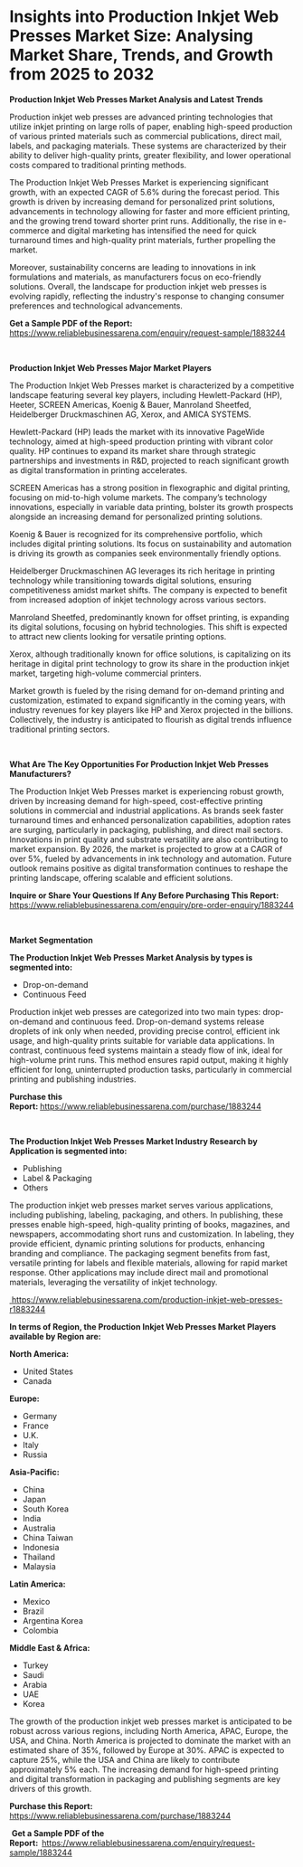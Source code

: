 <p><h1>Insights into Production Inkjet Web Presses Market Size: Analysing Market Share, Trends, and Growth from 2025 to 2032</h1></p><p><strong>Production Inkjet Web Presses Market Analysis and Latest Trends</strong></p>
<p><p>Production inkjet web presses are advanced printing technologies that utilize inkjet printing on large rolls of paper, enabling high-speed production of various printed materials such as commercial publications, direct mail, labels, and packaging materials. These systems are characterized by their ability to deliver high-quality prints, greater flexibility, and lower operational costs compared to traditional printing methods.</p><p>The Production Inkjet Web Presses Market is experiencing significant growth, with an expected CAGR of 5.6% during the forecast period. This growth is driven by increasing demand for personalized print solutions, advancements in technology allowing for faster and more efficient printing, and the growing trend toward shorter print runs. Additionally, the rise in e-commerce and digital marketing has intensified the need for quick turnaround times and high-quality print materials, further propelling the market. </p><p>Moreover, sustainability concerns are leading to innovations in ink formulations and materials, as manufacturers focus on eco-friendly solutions. Overall, the landscape for production inkjet web presses is evolving rapidly, reflecting the industry's response to changing consumer preferences and technological advancements.</p></p>
<p><strong>Get a Sample PDF of the Report:&nbsp;</strong> <a href="https://www.reliablebusinessarena.com/enquiry/request-sample/1883244?utm_campaign=2195&utm_medium=2&utm_source=Github&utm_content=ia&utm_term=12042025&utm_id=production-inkjet-web-presses">https://www.reliablebusinessarena.com/enquiry/request-sample/1883244</a></p>
<p>&nbsp;</p>
<p><strong>Production Inkjet Web Presses Major Market Players</strong></p>
<p><p>The Production Inkjet Web Presses market is characterized by a competitive landscape featuring several key players, including Hewlett-Packard (HP), Heeter, SCREEN Americas, Koenig & Bauer, Manroland Sheetfed, Heidelberger Druckmaschinen AG, Xerox, and AMICA SYSTEMS. </p><p>Hewlett-Packard (HP) leads the market with its innovative PageWide technology, aimed at high-speed production printing with vibrant color quality. HP continues to expand its market share through strategic partnerships and investments in R&D, projected to reach significant growth as digital transformation in printing accelerates.</p><p>SCREEN Americas has a strong position in flexographic and digital printing, focusing on mid-to-high volume markets. The company’s technology innovations, especially in variable data printing, bolster its growth prospects alongside an increasing demand for personalized printing solutions.</p><p>Koenig & Bauer is recognized for its comprehensive portfolio, which includes digital printing solutions. Its focus on sustainability and automation is driving its growth as companies seek environmentally friendly options. </p><p>Heidelberger Druckmaschinen AG leverages its rich heritage in printing technology while transitioning towards digital solutions, ensuring competitiveness amidst market shifts. The company is expected to benefit from increased adoption of inkjet technology across various sectors.</p><p>Manroland Sheetfed, predominantly known for offset printing, is expanding its digital solutions, focusing on hybrid technologies. This shift is expected to attract new clients looking for versatile printing options.</p><p>Xerox, although traditionally known for office solutions, is capitalizing on its heritage in digital print technology to grow its share in the production inkjet market, targeting high-volume commercial printers.</p><p>Market growth is fueled by the rising demand for on-demand printing and customization, estimated to expand significantly in the coming years, with industry revenues for key players like HP and Xerox projected in the billions. Collectively, the industry is anticipated to flourish as digital trends influence traditional printing sectors.</p></p>
<p>&nbsp;</p>
<p><strong>What Are The Key Opportunities For Production Inkjet Web Presses Manufacturers?</strong></p>
<p><p>The Production Inkjet Web Presses market is experiencing robust growth, driven by increasing demand for high-speed, cost-effective printing solutions in commercial and industrial applications. As brands seek faster turnaround times and enhanced personalization capabilities, adoption rates are surging, particularly in packaging, publishing, and direct mail sectors. Innovations in print quality and substrate versatility are also contributing to market expansion. By 2026, the market is projected to grow at a CAGR of over 5%, fueled by advancements in ink technology and automation. Future outlook remains positive as digital transformation continues to reshape the printing landscape, offering scalable and efficient solutions.</p></p>
<p><strong>Inquire or Share Your Questions If Any Before Purchasing This Report:</strong> <a href="https://www.reliablebusinessarena.com/enquiry/pre-order-enquiry/1883244?utm_campaign=2195&utm_medium=2&utm_source=Github&utm_content=ia&utm_term=12042025&utm_id=production-inkjet-web-presses">https://www.reliablebusinessarena.com/enquiry/pre-order-enquiry/1883244</a></p>
<p>&nbsp;</p>
<p><strong>Market Segmentation</strong></p>
<p><strong>The Production Inkjet Web Presses Market Analysis by types is segmented into:</strong></p>
<p><ul><li>Drop-on-demand</li><li>Continuous Feed</li></ul></p>
<p><p>Production inkjet web presses are categorized into two main types: drop-on-demand and continuous feed. Drop-on-demand systems release droplets of ink only when needed, providing precise control, efficient ink usage, and high-quality prints suitable for variable data applications. In contrast, continuous feed systems maintain a steady flow of ink, ideal for high-volume print runs. This method ensures rapid output, making it highly efficient for long, uninterrupted production tasks, particularly in commercial printing and publishing industries.</p></p>
<p><strong>Purchase this Report:&nbsp;</strong><a href="https://www.reliablebusinessarena.com/purchase/1883244?utm_campaign=2195&utm_medium=2&utm_source=Github&utm_content=ia&utm_term=12042025&utm_id=production-inkjet-web-presses">https://www.reliablebusinessarena.com/purchase/1883244</a></p>
<p>&nbsp;</p>
<p><strong>The Production Inkjet Web Presses Market Industry Research by Application is segmented into:</strong></p>
<p><ul><li>Publishing</li><li>Label & Packaging</li><li>Others</li></ul></p>
<p><p>The production inkjet web presses market serves various applications, including publishing, labeling, packaging, and others. In publishing, these presses enable high-speed, high-quality printing of books, magazines, and newspapers, accommodating short runs and customization. In labeling, they provide efficient, dynamic printing solutions for products, enhancing branding and compliance. The packaging segment benefits from fast, versatile printing for labels and flexible materials, allowing for rapid market response. Other applications may include direct mail and promotional materials, leveraging the versatility of inkjet technology.</p></p>
<p><a href="https://www.reliablebusinessarena.com/production-inkjet-web-presses-r1883244?utm_campaign=2195&utm_medium=2&utm_source=Github&utm_content=ia&utm_term=12042025&utm_id=production-inkjet-web-presses">&nbsp;https://www.reliablebusinessarena.com/production-inkjet-web-presses-r1883244</a></p>
<p><strong>In terms of Region, the Production Inkjet Web Presses Market Players available by Region are:</strong></p>
<p>
    <p> <strong> North America: </strong>
        <ul>
            <li>United States</li>
            <li>Canada</li>
        </ul>
        </p> 
    <p> <strong> Europe: </strong>
        <ul>
            <li>Germany</li>
            <li>France</li>
            <li>U.K.</li>
            <li>Italy</li>
            <li>Russia</li>
        </ul>
        </p> 
    <p> <strong> Asia-Pacific: </strong>
        <ul>
            <li>China</li>
            <li>Japan</li>
            <li>South Korea</li>
            <li>India</li>
            <li>Australia</li>
            <li>China Taiwan</li>
            <li>Indonesia</li>
            <li>Thailand</li>
            <li>Malaysia</li>
        </ul>
        </p> 
    <p> <strong> Latin America: </strong>
        <ul>
            <li>Mexico</li>
            <li>Brazil</li>
            <li>Argentina Korea</li>
            <li>Colombia</li>
        </ul>
        </p> 
    <p> <strong> Middle East & Africa: </strong>
        <ul>
            <li>Turkey</li>
            <li>Saudi</li>
            <li>Arabia</li>
            <li>UAE</li>
            <li>Korea</li>
        </ul>
    </p>
    </p>
<p><p>The growth of the production inkjet web presses market is anticipated to be robust across various regions, including North America, APAC, Europe, the USA, and China. North America is projected to dominate the market with an estimated share of 35%, followed by Europe at 30%. APAC is expected to capture 25%, while the USA and China are likely to contribute approximately 5% each. The increasing demand for high-speed printing and digital transformation in packaging and publishing segments are key drivers of this growth.</p></p>
<p><strong>Purchase this Report: </strong><a href="https://www.reliablebusinessarena.com/purchase/1883244?utm_campaign=2195&utm_medium=2&utm_source=Github&utm_content=ia&utm_term=12042025&utm_id=production-inkjet-web-presses">https://www.reliablebusinessarena.com/purchase/1883244</a></p>
<p>&nbsp;<strong>Get a Sample PDF of the Report:&nbsp;&nbsp;</strong><a href="https://www.reliablebusinessarena.com/enquiry/request-sample/1883244?utm_campaign=2195&utm_medium=2&utm_source=Github&utm_content=ia&utm_term=12042025&utm_id=production-inkjet-web-presses">https://www.reliablebusinessarena.com/enquiry/request-sample/1883244</a></p>
<p><strong></strong></p>
<p><p></p><p></p><p></p></p>